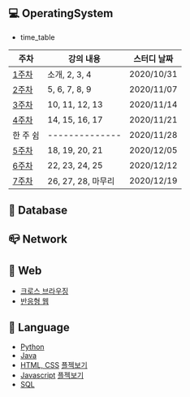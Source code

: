 ## :computer: OperatingSystem
* time_table

|주차|강의 내용|스터디 날짜|
|------|---|---|
|[1주차](https://github.com/chaticker/Tech_Room/tree/main/OS/1%EC%A3%BC%EC%B0%A8)|소개, 2, 3, 4|2020/10/31|
|[2주차](https://github.com/chaticker/Tech_Room/tree/main/OS/2%EC%A3%BC%EC%B0%A8)|5, 6, 7, 8, 9|2020/11/07|
|[3주차](https://github.com/chaticker/Tech_Room/tree/main/OS/3%EC%A3%BC%EC%B0%A8)|10, 11, 12, 13|2020/11/14|
|[4주차](https://github.com/chaticker/Tech_Room/tree/main/OS/4%EC%A3%BC%EC%B0%A8)|14, 15, 16, 17|2020/11/21|
|한 주 쉼|--------------|2020/11/28|
|[5주차](https://github.com/chaticker/Tech_Room/tree/main/OS/5%EC%A3%BC%EC%B0%A8)|18, 19, 20, 21|2020/12/05|
|[6주차](https://github.com/chaticker/Tech_Room/tree/main/OS/6%EC%A3%BC%EC%B0%A8)|22, 23, 24, 25|2020/12/12|
|[7주차](https://github.com/chaticker/Tech_Room/tree/main/OS/7%EC%A3%BC%EC%B0%A8)|26, 27, 28, 마무리|2020/12/19|  



## :floppy_disk: Database  




## :mailbox_closed: Network  




## :postbox: Web
 * [크로스 브라우징](https://github.com/chaticker/Tech_Room/blob/main/Web/%ED%81%AC%EB%A1%9C%EC%8A%A4%20%EB%B8%8C%EB%9D%BC%EC%9A%B0%EC%A7%95.md)
 * [반응형 웹]()



## :key: Language
  * [Python](https://github.com/chaticker/Tech_Room/blob/main/Language/Python.md)
  * [Java](https://github.com/chaticker/Tech_Room/tree/main/Language/Java)
  * [HTML, CSS](https://github.com/chaticker/Tech_Room/blob/main/Language/HTML%2CCSS.md)  [플젝보기]()
  * [Javascript](https://github.com/chaticker/Tech_Room/blob/main/Language/Javascript.md) [플젝보기]()
  * [SQL](https://github.com/chaticker/Tech_Room/tree/main/Language/SQL)
